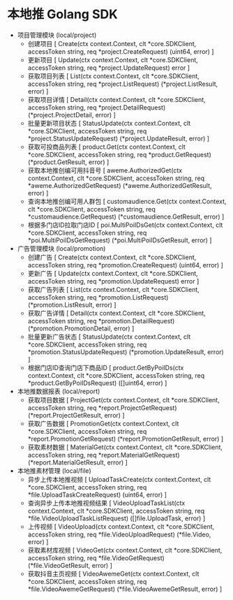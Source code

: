 # 本地推 Golang SDK

- 项目管理模块 (local/project)
  - 创建项目 [ Create(ctx context.Context, clt *core.SDKClient, accessToken string, req *project.CreateRequest) (uint64, error) ]
  - 更新项目 [ Update(ctx context.Context, clt *core.SDKClient, accessToken string, req *project.UpdateRequest) error ]
  - 获取项目列表 [ List(ctx context.Context, clt *core.SDKClient, accessToken string, req *project.ListRequest) (*project.ListResult, error) ]
  - 获取项目详情 [ Detail(ctx context.Context, clt *core.SDKClient, accessToken string, req *project.DetailRequest) (*project.ProjectDetail, error) ]
  - 批量更新项目状态 [ StatusUpdate(ctx context.Context, clt *core.SDKClient, accessToken string, req *project.StatusUpdateRequest) (*project.UpdateResult, error) ]
  - 获取可投商品列表 [ product.Get(ctx context.Context, clt *core.SDKClient, accessToken string, req *product.GetRequest) (*product.GetResult, error) ]
  - 获取本地推创编可用抖音号 [ aweme.AuthorizedGet(ctx context.Context, clt *core.SDKClient, accessToken string, req *aweme.AuthorizedGetRequest) (*aweme.AuthorizedGetResult, error) ]
  - 查询本地推创编可用人群包 [ customaudience.Get(ctx context.Context, clt *core.SDKClient, accessToken string, req *customaudience.GetRequest) (*customaudience.GetResult, error) ]
  - 根据多门店ID拉取门店ID [ poi.MultiPoiIDsGet(ctx context.Context, clt *core.SDKClient, accessToken string, req *poi.MultiPoiIDsGetRequest) (*poi.MultiPoiIDsGetResult, error) ]
- 广告管理模块 (local/promotion)
  - 创建广告 [ Create(ctx context.Context, clt *core.SDKClient, accessToken string, req *promotion.CreateRequest) (uint64, error) ]
  - 更新广告 [ Update(ctx context.Context, clt *core.SDKClient, accessToken string, req *promotion.UpdateRequest) error ]
  - 获取广告列表 [ List(ctx context.Context, clt *core.SDKClient, accessToken string, req *promotion.ListRequest) (*promotion.ListResult, error) ]
  - 获取广告详情 [ Detail(ctx context.Context, clt *core.SDKClient, accessToken string, req *promotion.DetailRequest) (*promotion.PromotionDetail, error) ]
  - 批量更新广告状态 [ StatusUpdate(ctx context.Context, clt *core.SDKClient, accessToken string, req *promotion.StatusUpdateRequest) (*promotion.UpdateResult, error) ]
  - 根据门店ID查询门店下商品ID [ product.GetByPoiIDs(ctx context.Context, clt *core.SDKClient, accessToken string, req *product.GetByPoiIDsRequest) ([]uint64, error) ]
- 本地推数据报表 (local/report)
  - 获取项目数据 [ ProjectGet(ctx context.Context, clt *core.SDKClient, accessToken string, req *report.ProjectGetRequest) (*report.ProjectGetResult, error) ]
  - 获取广告数据 [ PromotionGet(ctx context.Context, clt *core.SDKClient, accessToken string, req *report.PromotionGetRequest) (*report.PromotionGetResult, error) ]
  - 获取素材数据 [ MaterialGet(ctx context.Context, clt *core.SDKClient, accessToken string, req *report.MaterialGetRequest) (*report.MaterialGetResult, error) ]
- 本地推素材管理 (local/file)
  - 异步上传本地推视频 [ UploadTaskCreate(ctx context.Context, clt *core.SDKClient, accessToken string, req *file.UploadTaskCreateRequest) (uint64, error) ]
  - 查询异步上传本地推视频结果 [ VideoUploadTaskList(ctx context.Context, clt *core.SDKClient, accessToken string, req *file.VideoUploadTaskListRequest) ([]file.UploadTask, error) ]
  - 上传视频 [ VideoUpload(ctx context.Context, clt *core.SDKClient, accessToken string, req *file.VideoUploadRequest) (*file.Video, error) ]
  - 获取素材库视频 [ VideoGet(ctx context.Context, clt *core.SDKClient, accessToken string, req *file.VideoGetRequest) (*file.VideoGetResult, error) ]
  - 获取抖音主页视频 [ VideoAwemeGet(ctx context.Context, clt *core.SDKClient, accessToken string, req *file.VideoAwemeGetRequest) (*file.VideoAwemeGetResult, error) ]
